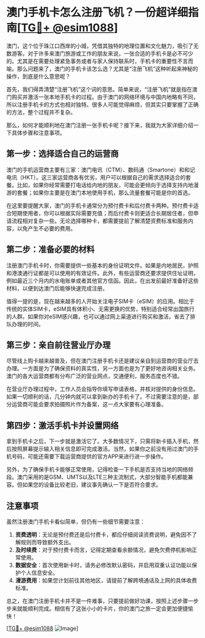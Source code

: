 # 澳门手机卡怎么注册飞机？一份超详细指南[[TG💪+ @esim1088](https://t.me/s/esim1088)]

澳门，这个位于珠江口西岸的小城，凭借其独特的地理位置和文化魅力，吸引了无数游客。对于许多来澳门旅游或工作的朋友来说，一张合适的手机卡是必不可少的。尤其是在需要处理紧急事务或者与家人保持联系时，手机卡的重要性不言而喻。那么问题来了，澳门的手机卡该怎么选？尤其是“注册飞机”这种听起来神秘的操作，到底是什么意思呢？

首先，我们得弄清楚“注册飞机”这个词的意思。简单来说，“注册飞机”就是指在澳门购买并激活一张本地手机卡的过程。由于澳门的网络环境与中国内地略有不同，所以注册手机卡的方式也相对独特。很多人可能觉得麻烦，但其实只要掌握了正确的方法，整个过程并不复杂。

那么，如何才能顺利地在澳门注册一张手机卡呢？接下来，我就为大家详细介绍一下具体步骤和注意事项。

## 第一步：选择适合自己的运营商

澳门的手机运营商主要有三家：澳门电讯（CTM）、数码通（Smartone）和和记电讯（HKT）。这三家运营商各有优劣，用户可以根据自己的需求选择适合的套餐。比如，如果你经常需要打电话给内地的朋友，可能会更倾向于选择支持内地漫游的套餐；如果你主要是在澳门本地使用手机，那么流量套餐可能是你的首选。

在这里要提醒大家，澳门的手机卡通常分为预付费卡和后付费卡两种。预付费卡适合短期使用者，你可以根据实际需要充值；而后付费卡则更适合长期居住者，但申请流程相对复杂一些。无论选择哪种卡，都需要提前了解清楚资费标准和服务内容，以免产生不必要的费用。

## 第二步：准备必要的材料

注册澳门手机卡时，你需要提供一些基本的身份证明文件。如果是内地居民，护照和港澳通行证都是可以使用的有效证件。此外，有些运营商还要求提供住址证明，例如最近三个月内的水电账单或者其他官方信函。因此，在出发前最好准备好这些材料，以便到达澳门后能够快速完成注册。

值得一提的是，现在越来越多的人开始关注电子SIM卡（eSIM）的应用。相比于传统的实体SIM卡，eSIM具有体积小、无需更换的优势，特别适合经常出国旅行的人群。如果你对eSIM感兴趣，也可以通过网上渠道进行购买和激活，省去了排队办理的时间。

## 第三步：亲自前往营业厅办理

尽管线上购卡越来越普及，但在澳门注册手机卡还是建议亲自到运营商的营业厅去办理。一方面是为了确保资料的真实性，另一方面也是为了更好地咨询相关业务。澳门的各大运营商都有分布广泛的营业网点，交通便利，服务态度也不错。

在营业厅办理过程中，工作人员会指导你填写申请表格，并核对提供的身份信息。如果一切顺利的话，几分钟内就可以拿到新办的手机卡了。不过需要注意的是，部分运营商可能会要求拍摄照片作为备案，这一点大家要有心理准备。

## 第四步：激活手机卡并设置网络

拿到手机卡之后，下一步就是激活它了。大多数情况下，只需将新卡插入手机，然后按照屏幕提示输入相关信息即可完成激活。当然，如果你之前没有用过澳门的手机号码，可能还需要下载运营商提供的官方APP来进行进一步操作。

另外，为了确保手机卡能够正常使用，记得检查一下手机是否支持当地的网络频段。澳门采用的是GSM、UMTS以及LTE三种主流制式，大部分智能手机都能兼容。但如果您的设备比较老旧，建议事先确认一下是否符合要求。

## 注意事项

虽然注册澳门手机卡看似简单，但仍有一些细节需要注意：

1. **资费透明**：无论是预付费还是后付费卡，都应仔细阅读资费说明，避免因不了解规则而导致额外支出。
2. **及时续费**：对于预付费卡而言，记得定期查看余额情况，避免欠费停机影响正常使用。
3. **数据安全**：首次使用新卡时，请务必修改默认密码，并启用双重认证功能以保护个人信息安全。
4. **漫游费用**：如果您计划前往其他地区，请提前了解跨境通话及上网的具体收费标准。

总之，在澳门注册手机卡并不是一件难事，只要提前做好功课，按照上述步骤一步步来就能顺利完成。相信有了这张小小的卡片，你的澳门之旅一定会更加便捷愉快！

[[TG💪+ @esim1088](https://t.me/s/esim1088) ![Image](https://i.postimg.cc/4NQfJmqS/Snipaste-2025-05-13-00-14-12.png)]